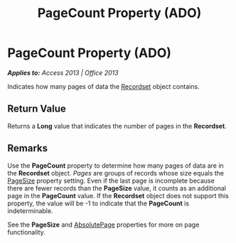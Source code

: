 ﻿---
title: PageCount Property (ADO)
TOCTitle: PageCount Property (ADO)
ms:assetid: 9cd8bf5c-b1e7-a453-4629-9cba7e408f53
ms:mtpsurl: https://msdn.microsoft.com/en-us/library/JJ249712(v=office.15)
ms:contentKeyID: 48546609
ms.date: 09/18/2015
mtps_version: v=office.15
---

# PageCount Property (ADO)


_**Applies to:** Access 2013 | Office 2013_

Indicates how many pages of data the [Recordset](recordset-object-ado.md) object contains.

## Return Value

Returns a **Long** value that indicates the number of pages in the **Recordset**.

## Remarks

Use the **PageCount** property to determine how many pages of data are in the **Recordset** object. *Pages* are groups of records whose size equals the [PageSize](pagesize-property-ado.md) property setting. Even if the last page is incomplete because there are fewer records than the **PageSize** value, it counts as an additional page in the **PageCount** value. If the **Recordset** object does not support this property, the value will be -1 to indicate that the **PageCount** is indeterminable.

See the **PageSize** and [AbsolutePage](absolutepage-property-ado.md) properties for more on page functionality.

